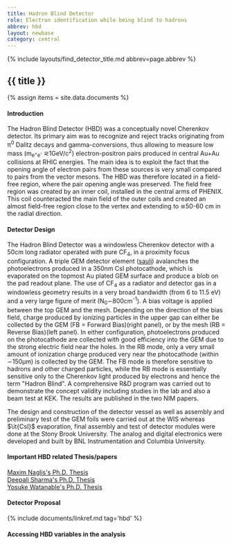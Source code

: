 ```yaml
---
title: Hadron Blind Detector
role: Electron identification while being blind to hadrons
abbrev: hbd
layout: newbase
category: central
---
```

{% include layouts/find_detector_title.md abbrev=page.abbrev %}
## {{ title }}

{% assign items = site.data.documents %}

#### Introduction
The Hadron Blind Detector (HBD) was a conceptually novel Cherenkov
detector. Its primary aim was to recognize and reject tracks
originating from &pi;<sup>0</sup> Dalitz decays and gamma-conversions, thus
allowing to measure low mass
(m<sub>e<sup>+</sup>e<sup>-</sup></sub> &#8924;1GeV/c<sup>2</sup>)
electron-positron pairs produced in central Au+Au collisions at RHIC
energies. The main idea is to exploit the fact that the opening angle
of electron pairs from these sources is very small compared to pairs
from the vector mesons. The HBD was therefore located in a field-free
region, where the pair opening angle was preserved. The field free
region was created by an inner coil, installed in the central arms of
PHENIX. This coil counteracted the main field of the outer coils and
created an almost field-free region close to the vertex and extending
to &#8773;50-60 cm in the radial direction.

#### Detector Design
The Hadron Blind Detector was a windowless Cherenkov detector with a 50cm
long radiator operated with pure CF<sub>4</sub>, in a proximity focus
configuration.
A triple GEM detector element ([sauli](https://www.sciencedirect.com/science/article/pii/S0168900296011722)) avalanches
the photoelectrons produced in a 350nm CsI photocathode,
which is evaporated on the topmost Au plated GEM surface and
produce a blob on the pad readout plane. The use of CF<sub>4</sub> as a
radiator and detector gas in a windowless geometry results in a very
broad bandwidth (from 6 to 11.5 eV) and a very large figure of merit
(N<sub>0</sub>&#8765;800cm<sup>-1</sup>). A bias voltage is applied between the top
GEM and the mesh. Depending on the direction of the bias field, charge
produced by ionizing particles in the upper gap can either be
collected by the GEM (FB = Forward Bias)(right panel), or by the mesh
(RB = Reverse Bias)(left panel). In either configuration,
photoelectrons produced on the photocathode are collected with good 
efficiency into the GEM due to the strong electric field near the
holes. In the RB mode, only a very small amount of 
ionization charge produced very near the photocathode (within &#8765;150&mu;m)
is collected by the GEM. The FB mode is therefore sensitive
to hadrons and other charged particles, while the RB mode is
essentially sensitive only to the Cherenkov light produced by
electrons and hence the term "Hadron Blind". A comprehensive R&D
program was carried out to demonstrate the concept validity including
studies in the lab and also a beam test at KEK. The results are
published in the two NIM papers.
<!-- \cite{Nim1, Nim2}. -->

The design and construction of the detector vessel as well as assembly
and preliminary test of the GEM foils were carried out at the WIS whereas
$\it{CsI}$ evaporation, final assembly and test of detector modules were
done at the Stony Brook University. The analog and digital electronics
were developed and built by BNL Instrumentation and Columbia University.

#### Important HBD related Thesis/papers
[Maxim Naglis's Ph.D. Thesis](https://www.phenix.bnl.gov/phenix/WWW/talk/archive/theses/2009/Naglis_Maxim-thesis.pdf)  
[Deepali Sharma's Ph.D. Thesis](https://www.phenix.bnl.gov/phenix/WWW/talk/archive/theses/2010/Sharma_Deepali-thesis.pdf)  
[Yosuke Watanable's Ph.D. Thesis](https://www.phenix.bnl.gov/phenix/WWW/talk/archive/theses/2014/Watanabe_Yosuke-phD_thesis_main.pdf)  

#### Detector Proposal
{% include documents/linkref.md tag='hbd' %}

#### Accessing HBD variables in the analysis



